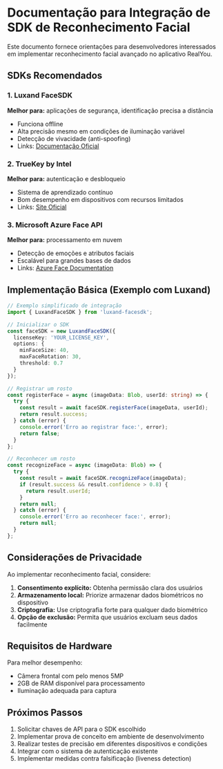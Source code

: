 
# Documentação para Integração de SDK de Reconhecimento Facial

Este documento fornece orientações para desenvolvedores interessados em implementar reconhecimento facial avançado no aplicativo RealYou.

## SDKs Recomendados

### 1. Luxand FaceSDK
**Melhor para:** aplicações de segurança, identificação precisa a distância
- Funciona offline
- Alta precisão mesmo em condições de iluminação variável
- Detecção de vivacidade (anti-spoofing)
- Links: [Documentação Oficial](https://www.luxand.com/facesdk/)

### 2. TrueKey by Intel
**Melhor para:** autenticação e desbloqueio
- Sistema de aprendizado contínuo
- Bom desempenho em dispositivos com recursos limitados
- Links: [Site Oficial](https://www.truekey.com)

### 3. Microsoft Azure Face API
**Melhor para:** processamento em nuvem
- Detecção de emoções e atributos faciais
- Escalável para grandes bases de dados
- Links: [Azure Face Documentation](https://docs.microsoft.com/en-us/azure/cognitive-services/face/)

## Implementação Básica (Exemplo com Luxand)

```typescript
// Exemplo simplificado de integração
import { LuxandFaceSDK } from 'luxand-facesdk';

// Inicializar o SDK
const faceSDK = new LuxandFaceSDK({
  licenseKey: 'YOUR_LICENSE_KEY',
  options: {
    minFaceSize: 40,
    maxFaceRotation: 30,
    threshold: 0.7
  }
});

// Registrar um rosto
const registerFace = async (imageData: Blob, userId: string) => {
  try {
    const result = await faceSDK.registerFace(imageData, userId);
    return result.success;
  } catch (error) {
    console.error('Erro ao registrar face:', error);
    return false;
  }
};

// Reconhecer um rosto
const recognizeFace = async (imageData: Blob) => {
  try {
    const result = await faceSDK.recognizeFace(imageData);
    if (result.success && result.confidence > 0.8) {
      return result.userId;
    }
    return null;
  } catch (error) {
    console.error('Erro ao reconhecer face:', error);
    return null;
  }
};
```

## Considerações de Privacidade

Ao implementar reconhecimento facial, considere:

1. **Consentimento explícito:** Obtenha permissão clara dos usuários
2. **Armazenamento local:** Priorize armazenar dados biométricos no dispositivo
3. **Criptografia:** Use criptografia forte para qualquer dado biométrico
4. **Opção de exclusão:** Permita que usuários excluam seus dados facilmente

## Requisitos de Hardware

Para melhor desempenho:
- Câmera frontal com pelo menos 5MP
- 2GB de RAM disponível para processamento
- Iluminação adequada para captura

## Próximos Passos

1. Solicitar chaves de API para o SDK escolhido
2. Implementar prova de conceito em ambiente de desenvolvimento
3. Realizar testes de precisão em diferentes dispositivos e condições
4. Integrar com o sistema de autenticação existente
5. Implementar medidas contra falsificação (liveness detection)

